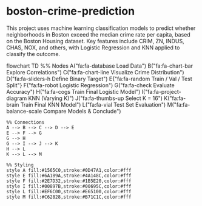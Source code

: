 # boston-crime-prediction
This project uses machine learning classification models to predict whether neighborhoods in Boston exceed the median crime rate per capita, based on the Boston Housing dataset. Key features include CRIM, ZN, INDUS, CHAS, NOX, and others, with Logistic Regression and KNN applied to classify the outcome.

flowchart TD
    %% Nodes
    A("fa:fa-database Load Data")
    B("fa:fa-chart-bar Explore Correlations")
    C("fa:fa-chart-line Visualize Crime Distribution")
    D("fa:fa-sliders-h Define Binary Target")
    E{"fa:fa-random Train / Val / Test Split"}
    F("fa:fa-robot Logistic Regression")
    G("fa:fa-check Evaluate Accuracy")
    H("fa:fa-cogs Train Final Logistic Model")
    I("fa:fa-project-diagram KNN (Varying K)")
    J("fa:fa-thumbs-up Select K = 16")
    K("fa:fa-brain Train Final KNN Model")
    L("fa:fa-vial Test Set Evaluation")
    M("fa:fa-balance-scale Compare Models & Conclude")

    %% Connections
    A --> B --> C --> D --> E
    E --> F --> G
    G --> H
    G --> I --> J --> K
    H --> L
    K --> L --> M

    %% Styling
    style A fill:#1565C0,stroke:#0D47A1,color:#fff
    style E fill:#6A1B9A,stroke:#4A148C,color:#fff
    style F fill:#2E7D32,stroke:#1B5E20,color:#fff
    style I fill:#00897B,stroke:#00695C,color:#fff
    style L fill:#EF6C00,stroke:#E65100,color:#fff
    style M fill:#C62828,stroke:#B71C1C,color:#fff


